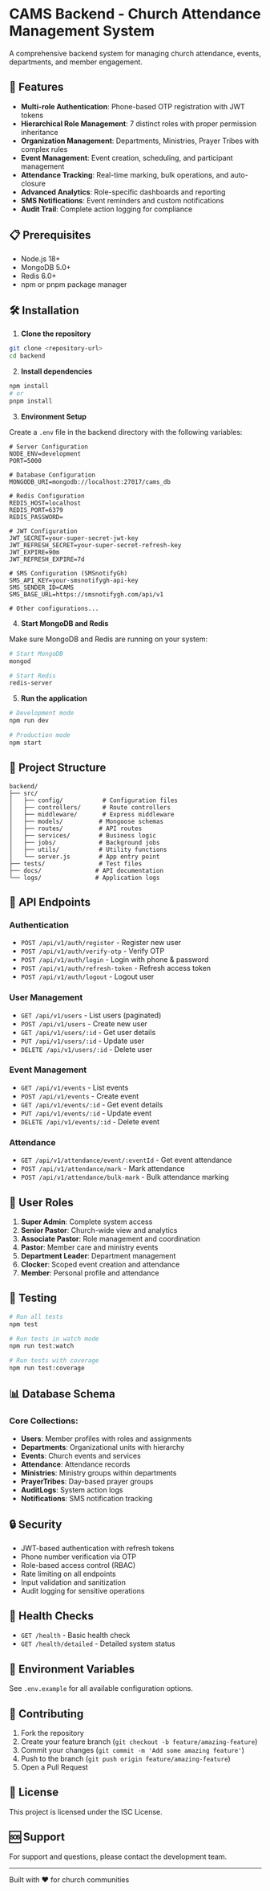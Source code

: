# CAMS Backend - Church Attendance Management System

A comprehensive backend system for managing church attendance, events, departments, and member engagement.

## 🚀 Features

- **Multi-role Authentication**: Phone-based OTP registration with JWT tokens
- **Hierarchical Role Management**: 7 distinct roles with proper permission inheritance
- **Organization Management**: Departments, Ministries, Prayer Tribes with complex rules
- **Event Management**: Event creation, scheduling, and participant management
- **Attendance Tracking**: Real-time marking, bulk operations, and auto-closure
- **Advanced Analytics**: Role-specific dashboards and reporting
- **SMS Notifications**: Event reminders and custom notifications
- **Audit Trail**: Complete action logging for compliance

## 📋 Prerequisites

- Node.js 18+ 
- MongoDB 5.0+
- Redis 6.0+
- npm or pnpm package manager

## 🛠️ Installation

1. **Clone the repository**
```bash
git clone <repository-url>
cd backend
```

2. **Install dependencies**
```bash
npm install
# or
pnpm install
```

3. **Environment Setup**

Create a `.env` file in the backend directory with the following variables:

```env
# Server Configuration
NODE_ENV=development
PORT=5000

# Database Configuration
MONGODB_URI=mongodb://localhost:27017/cams_db

# Redis Configuration
REDIS_HOST=localhost
REDIS_PORT=6379
REDIS_PASSWORD=

# JWT Configuration
JWT_SECRET=your-super-secret-jwt-key
JWT_REFRESH_SECRET=your-super-secret-refresh-key
JWT_EXPIRE=90m
JWT_REFRESH_EXPIRE=7d

# SMS Configuration (SMSnotifyGh)
SMS_API_KEY=your-smsnotifygh-api-key
SMS_SENDER_ID=CAMS
SMS_BASE_URL=https://smsnotifygh.com/api/v1

# Other configurations...
```

4. **Start MongoDB and Redis**

Make sure MongoDB and Redis are running on your system:

```bash
# Start MongoDB
mongod

# Start Redis
redis-server
```

5. **Run the application**

```bash
# Development mode
npm run dev

# Production mode
npm start
```

## 📁 Project Structure

```
backend/
├── src/
│   ├── config/           # Configuration files
│   ├── controllers/      # Route controllers
│   ├── middleware/       # Express middleware
│   ├── models/          # Mongoose schemas
│   ├── routes/          # API routes
│   ├── services/        # Business logic
│   ├── jobs/            # Background jobs
│   ├── utils/           # Utility functions
│   └── server.js        # App entry point
├── tests/               # Test files
├── docs/               # API documentation
└── logs/               # Application logs
```

## 🔑 API Endpoints

### Authentication
- `POST /api/v1/auth/register` - Register new user
- `POST /api/v1/auth/verify-otp` - Verify OTP
- `POST /api/v1/auth/login` - Login with phone & password
- `POST /api/v1/auth/refresh-token` - Refresh access token
- `POST /api/v1/auth/logout` - Logout user

### User Management
- `GET /api/v1/users` - List users (paginated)
- `POST /api/v1/users` - Create new user
- `GET /api/v1/users/:id` - Get user details
- `PUT /api/v1/users/:id` - Update user
- `DELETE /api/v1/users/:id` - Delete user

### Event Management
- `GET /api/v1/events` - List events
- `POST /api/v1/events` - Create event
- `GET /api/v1/events/:id` - Get event details
- `PUT /api/v1/events/:id` - Update event
- `DELETE /api/v1/events/:id` - Delete event

### Attendance
- `GET /api/v1/attendance/event/:eventId` - Get event attendance
- `POST /api/v1/attendance/mark` - Mark attendance
- `POST /api/v1/attendance/bulk-mark` - Bulk attendance marking

## 👥 User Roles

1. **Super Admin**: Complete system access
2. **Senior Pastor**: Church-wide view and analytics
3. **Associate Pastor**: Role management and coordination
4. **Pastor**: Member care and ministry events
5. **Department Leader**: Department management
6. **Clocker**: Scoped event creation and attendance
7. **Member**: Personal profile and attendance

## 🧪 Testing

```bash
# Run all tests
npm test

# Run tests in watch mode
npm run test:watch

# Run tests with coverage
npm run test:coverage
```

## 📊 Database Schema

### Core Collections:
- **Users**: Member profiles with roles and assignments
- **Departments**: Organizational units with hierarchy
- **Events**: Church events and services
- **Attendance**: Attendance records
- **Ministries**: Ministry groups within departments
- **PrayerTribes**: Day-based prayer groups
- **AuditLogs**: System action logs
- **Notifications**: SMS notification tracking

## 🔒 Security

- JWT-based authentication with refresh tokens
- Phone number verification via OTP
- Role-based access control (RBAC)
- Rate limiting on all endpoints
- Input validation and sanitization
- Audit logging for sensitive operations

## 🚦 Health Checks

- `GET /health` - Basic health check
- `GET /health/detailed` - Detailed system status

## 📝 Environment Variables

See `.env.example` for all available configuration options.

## 🤝 Contributing

1. Fork the repository
2. Create your feature branch (`git checkout -b feature/amazing-feature`)
3. Commit your changes (`git commit -m 'Add some amazing feature'`)
4. Push to the branch (`git push origin feature/amazing-feature`)
5. Open a Pull Request

## 📄 License

This project is licensed under the ISC License.

## 🆘 Support

For support and questions, please contact the development team.

---

Built with ❤️ for church communities 